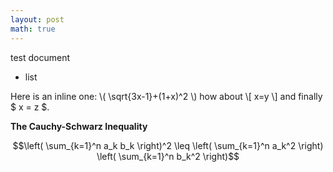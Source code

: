 ```yaml
---
layout: post
math: true
---
```


test document

- list

Here is an inline one: \\( \sqrt{3x-1}+(1+x)^2 \\) how about \\[ x=y \\] and finally $ x = z $.

**The Cauchy-Schwarz Inequality**

$$\left( \sum_{k=1}^n a_k b_k \right)^2 \leq \left( \sum_{k=1}^n a_k^2 \right) \left( \sum_{k=1}^n b_k^2 \right)$$

